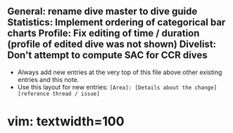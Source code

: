 General: rename dive master to dive guide
Statistics: Implement ordering of categorical bar charts
Profile: Fix editing of time / duration (profile of edited dive was not shown)
Divelist: Don't attempt to compute SAC for CCR dives
---
* Always add new entries at the very top of this file above other existing entries and this note.
* Use this layout for new entries: `[Area]: [Details about the change] [reference thread / issue]`
# vim: textwidth=100
